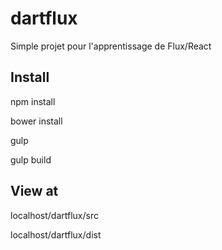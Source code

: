 # dartflux
Simple projet pour l'apprentissage de  Flux/React

## Install

npm install

bower install

gulp

gulp build

## View at

localhost/dartflux/src

localhost/dartflux/dist
